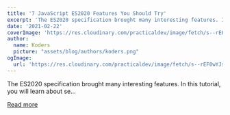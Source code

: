 ```yaml
---
title: '7 JavaScript ES2020 Features You Should Try'
excerpt: 'The ES2020 specification brought many interesting features. In this tutorial, you will learn about se...'
date: '2021-02-22'
coverImage: 'https://res.cloudinary.com/practicaldev/image/fetch/s--rEF0wYJs--/c_imagga_scale,f_auto,fl_progressive,h_420,q_auto,w_1000/https://dev-to-uploads.s3.amazonaws.com/uploads/articles/krjfhsh6gp9yzo4aucd9.jpg'
author:
  name: Koders
  picture: "assets/blog/authors/koders.png"
ogImage:
  url: 'https://res.cloudinary.com/practicaldev/image/fetch/s--rEF0wYJs--/c_imagga_scale,f_auto,fl_progressive,h_420,q_auto,w_1000/https://dev-to-uploads.s3.amazonaws.com/uploads/articles/krjfhsh6gp9yzo4aucd9.jpg'
---
```


The ES2020 specification brought many interesting features. In this tutorial, you will learn about se...

[Read more](https://dev.to/alexdevero/7-javascript-es2020-features-you-should-try-4p9d)
